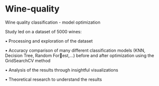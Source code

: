 # Wine-quality

Wine quality classification - model optimization 

Study led on a dataset of 5000 wines:

• Processing and exploration of the dataset

• Accuracy comparison of many different classification models (KNN, Decision Tree, Random Forest,...) before and after optimization using the GridSearchCV method

• Analysis of the results through insightful visualizations

• Theoretical research to understand the results
